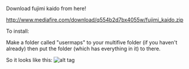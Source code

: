 Download fujimi kaido from here!

http://www.mediafire.com/download/q554b2d7bx4055w/fujimi_kaido.zip

To install:

Make a folder called "usermaps" to your multifive folder (if you haven't already)
then put the folder (which has everything in it)
to there.

So it looks like this:
![alt tag](http://i.imgur.com/8sg2ZvU.png)
